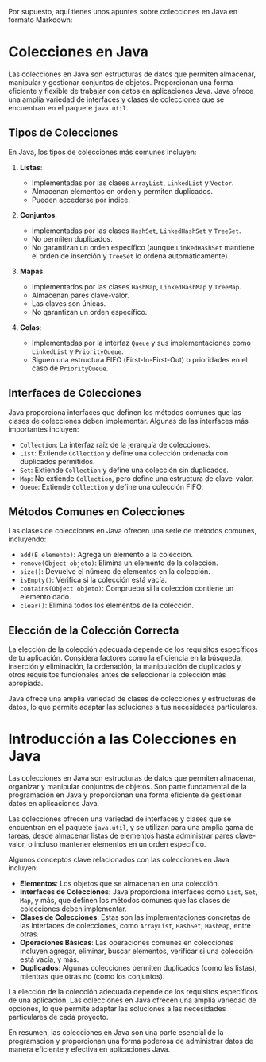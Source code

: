 Por supuesto, aquí tienes unos apuntes sobre colecciones en Java en formato Markdown:

# Colecciones en Java

Las colecciones en Java son estructuras de datos que permiten almacenar, manipular y gestionar conjuntos de objetos. Proporcionan una forma eficiente y flexible de trabajar con datos en aplicaciones Java. Java ofrece una amplia variedad de interfaces y clases de colecciones que se encuentran en el paquete `java.util`.

## Tipos de Colecciones

En Java, los tipos de colecciones más comunes incluyen:

1. **Listas**:

   - Implementadas por las clases `ArrayList`, `LinkedList` y `Vector`.
   - Almacenan elementos en orden y permiten duplicados.
   - Pueden accederse por índice.
2. **Conjuntos**:

   - Implementadas por las clases `HashSet`, `LinkedHashSet` y `TreeSet`.
   - No permiten duplicados.
   - No garantizan un orden específico (aunque `LinkedHashSet` mantiene el orden de inserción y `TreeSet` lo ordena automáticamente).
3. **Mapas**:

   - Implementados por las clases `HashMap`, `LinkedHashMap` y `TreeMap`.
   - Almacenan pares clave-valor.
   - Las claves son únicas.
   - No garantizan un orden específico.
4. **Colas**:

   - Implementadas por la interfaz `Queue` y sus implementaciones como `LinkedList` y `PriorityQueue`.
   - Siguen una estructura FIFO (First-In-First-Out) o prioridades en el caso de `PriorityQueue`.

## Interfaces de Colecciones

Java proporciona interfaces que definen los métodos comunes que las clases de colecciones deben implementar. Algunas de las interfaces más importantes incluyen:

- `Collection`: La interfaz raíz de la jerarquía de colecciones.
- `List`: Extiende `Collection` y define una colección ordenada con duplicados permitidos.
- `Set`: Extiende `Collection` y define una colección sin duplicados.
- `Map`: No extiende `Collection`, pero define una estructura de clave-valor.
- `Queue`: Extiende `Collection` y define una colección FIFO.

## Métodos Comunes en Colecciones

Las clases de colecciones en Java ofrecen una serie de métodos comunes, incluyendo:

- `add(E elemento)`: Agrega un elemento a la colección.
- `remove(Object objeto)`: Elimina un elemento de la colección.
- `size()`: Devuelve el número de elementos en la colección.
- `isEmpty()`: Verifica si la colección está vacía.
- `contains(Object objeto)`: Comprueba si la colección contiene un elemento dado.
- `clear()`: Elimina todos los elementos de la colección.

## Elección de la Colección Correcta

La elección de la colección adecuada depende de los requisitos específicos de tu aplicación. Considera factores como la eficiencia en la búsqueda, inserción y eliminación, la ordenación, la manipulación de duplicados y otros requisitos funcionales antes de seleccionar la colección más apropiada.

Java ofrece una amplia variedad de clases de colecciones y estructuras de datos, lo que permite adaptar las soluciones a tus necesidades particulares.

# Introducción a las Colecciones en Java

Las colecciones en Java son estructuras de datos que permiten almacenar, organizar y manipular conjuntos de objetos. Son parte fundamental de la programación en Java y proporcionan una forma eficiente de gestionar datos en aplicaciones Java.

Las colecciones ofrecen una variedad de interfaces y clases que se encuentran en el paquete `java.util`, y se utilizan para una amplia gama de tareas, desde almacenar listas de elementos hasta administrar pares clave-valor, o incluso mantener elementos en un orden específico.

Algunos conceptos clave relacionados con las colecciones en Java incluyen:

- **Elementos**: Los objetos que se almacenan en una colección.
- **Interfaces de Colecciones**: Java proporciona interfaces como `List`, `Set`, `Map`, y más, que definen los métodos comunes que las clases de colecciones deben implementar.
- **Clases de Colecciones**: Estas son las implementaciones concretas de las interfaces de colecciones, como `ArrayList`, `HashSet`, `HashMap`, entre otras.
- **Operaciones Básicas**: Las operaciones comunes en colecciones incluyen agregar, eliminar, buscar elementos, verificar si una colección está vacía, y más.
- **Duplicados**: Algunas colecciones permiten duplicados (como las listas), mientras que otras no (como los conjuntos).

La elección de la colección adecuada depende de los requisitos específicos de una aplicación. Las colecciones en Java ofrecen una amplia variedad de opciones, lo que permite adaptar las soluciones a las necesidades particulares de cada proyecto.

En resumen, las colecciones en Java son una parte esencial de la programación y proporcionan una forma poderosa de administrar datos de manera eficiente y efectiva en aplicaciones Java.
